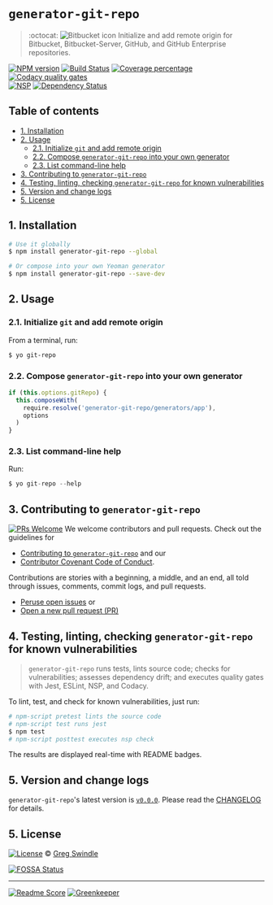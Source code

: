 # `generator-git-repo`
> :octocat: ![Bitbucket icon][bitbucket-image] Initialize and add remote origin for Bitbucket, Bitbucket-Server, GitHub, and GitHub Enterprise repositories.

[![NPM version][npm-image]][npm-url] [![Build Status][travis-image]][travis-url] [![Coverage percentage][coveralls-image]][coveralls-url] [![Codacy quality gates][codacy-img]][codacy-url]
<br>[![NSP][nsp-img]][nsp-url] [![Dependency Status][daviddm-image]][daviddm-url]

## Table of contents

<!-- toc -->

- [1. Installation](#1-installation)
- [2. Usage](#2-usage)
  * [2.1. Initialize `git` and add remote origin](#21-initialize-git-and-add-remote-origin)
  * [2.2. Compose `generator-git-repo` into your own generator](#22-compose-generator-git-repo-into-your-own-generator)
  * [2.3. List command-line help](#23-list-command-line-help)
- [3. Contributing to `generator-git-repo`](#3-contributing-to-generator-git-repo)
- [4. Testing, linting, checking `generator-git-repo` for known vulnerabilities](#4-testing-linting-checking-generator-git-repo-for-known-vulnerabilities)
- [5. Version and change logs](#5-version-and-change-logs)
- [5. License](#5-license)

<!-- tocstop -->

<!-- tocend -->

## 1. Installation

```sh
# Use it globally
$ npm install generator-git-repo --global

# Or compose into your own Yeoman generator
$ npm install generator-git-repo --save-dev
```

## 2. Usage

### 2.1. Initialize `git` and add remote origin

From a terminal, run:

```sh
$ yo git-repo
```

### 2.2. Compose `generator-git-repo` into your own generator

```js
if (this.options.gitRepo) {
  this.composeWith(
    require.resolve('generator-git-repo/generators/app'),
    options
  )
}
```

### 2.3. List command-line help

Run:

```js
$ yo git-repo --help
```

## 3. Contributing to `generator-git-repo`

[![PRs Welcome][makeapullrequest-image]][makeapullrequest-url] We welcome contributors and pull requests. Check out the guidelines for

* [Contributing to `generator-git-repo`](./.github/CONTRIBUTING.md) and our
* [Contributor Covenant Code of Conduct][code-of-conduct-url].

Contributions are stories with a beginning, a middle, and an end, all told through issues, comments, commit logs, and pull requests.

 * [Peruse open issues][issues-url] or
 * [Open a new pull request (PR)][pr-url]

## 4. Testing, linting, checking `generator-git-repo` for known vulnerabilities
> `generator-git-repo` runs tests, lints source code; checks for vulnerabilities; assesses dependency drift; and executes quality gates with Jest, ESLint, NSP, and Codacy.

To lint, test, and check for known vulnerabilities, just run:

```sh
# npm-script pretest lints the source code
# npm-script test runs jest
$ npm test
# npm-script posttest executes nsp check
```

The results are displayed real-time with README badges.

## 5. Version and change logs

`generator-git-repo`'s latest version is <!-- semver -->[`v0.0.0`][changelog-url]<!-- semverend -->. Please read the [CHANGELOG][changelog-url] for details.

## 5. License

[![License][license-image]][license-url]  © [Greg Swindle](https://github.com/gregswindle)

[![FOSSA Status](https://app.fossa.io/api/projects/git%2Bhttps%3A%2F%2Fgithub.com%2Fgregswindle%2Fgenerator-git-repo.svg?type=large)](https://app.fossa.io/projects/git%2Bhttps%3A%2F%2Fgithub.com%2Fgregswindle%2Fgenerator-git-repo?ref=badge_large)

---

[![Readme Score][readme-score-img]][readme-score-url] [![Greenkeeper][greenkeeper-img]][greenkeeper-url]


[author-url]: https://github.com/gregswindle
[bitbucket-image]: https://github.com/gregswindle/generator-git-repo/blob/master/.assets/media/img/bitbucket-favicon.ico_16x16.png
[changelog-url]: https://github.com/gregswindle/generator-git-repo/CHANGELOG.md
[codacy-img]: https://api.codacy.com/project/badge/Grade/fa4ade3f68a04b9cad26165a59ceb88e
[codacy-url]: https://www.codacy.com/app/greg_7/generator-git-repo?utm_source=github.com&amp;utm_medium=referral&amp;utm_content=gregswindle/generator-git-repo&amp;utm_campaign=Badge_Grade
[code-of-conduct-url]: https://github.com/gregswindle/generator-git-repo/blob/master/.github/CODE_OF_CONDUCT.md
[coveralls-image]: https://coveralls.io/repos/gregswindle/generator-git-repo/badge.svg
[coveralls-url]: https://coveralls.io/r/gregswindle/generator-git-repo
[daviddm-image]: https://david-dm.org/gregswindle/generator-git-repo.svg?theme=shields.io
[daviddm-url]: https://david-dm.org/gregswindle/generator-git-repo
[fossa-image]: https://app.fossa.io/api/projects/git%2Bhttps%3A%2F%2Fgithub.com%2Fgregswindle%2Fgenerator-git-repo.svg?type=shield
[fossa-url]: https://app.fossa.io/projects/git%2Bhttps%3A%2F%2Fgithub.com%2Fgregswindle%2Fgenerator-git-repo?ref=badge_shield
[greenkeeper-img]: https://badges.greenkeeper.io/gregswindle/generator-git-repo.svg?style=flat-square
[greenkeeper-url]: https://greenkeeper.io/
[issues-url]: https://github.com/gregswindle/generator-git-repo/issues
[license-image]: https://img.shields.io/badge/License-Apache%202.0-blue.svg?style=flat
[license-url]: https://github.com/gregswindle/generator-git-repo/blob/master/LICENSE
[makeapullrequest-image]: https://img.shields.io/badge/PRs-welcome-brightgreen.svg?style=flat
[makeapullrequest-url]: http://makeapullrequest.com
[npm-image]: https://badge.fury.io/js/generator-git-repo.svg
[npm-image]: https://badge.fury.io/js/generator-git-repo.svg
[npm-url]: https://npmjs.org/package/generator-git-repo
[npm-url]: https://npmjs.org/package/generator-git-repo
[nsp-img]: https://nodesecurity.io/orgs/gregswindle/projects/6334c8c5-06d5-411c-9722-8b98350818b3/badge
[nsp-url]: https://nodesecurity.io/orgs/gregswindle/projects/6334c8c5-06d5-411c-9722-8b98350818b3
[pr-url]: https://github.com/gregswindle/generator-git-repo/pulls
[readme-score-img]: http://readme-score-api.herokuapp.com/score.svg?url=https://github.com/gregswindle/generator-git-repo
[readme-score-url]: http://clayallsopp.github.io/readme-score?url=https://github.com/gregswindle/generator-git-repo
[travis-image]: https://travis-ci.org/gregswindle/generator-git-repo.svg?branch=master
[travis-url]: https://travis-ci.org/gregswindle/generator-git-repo
